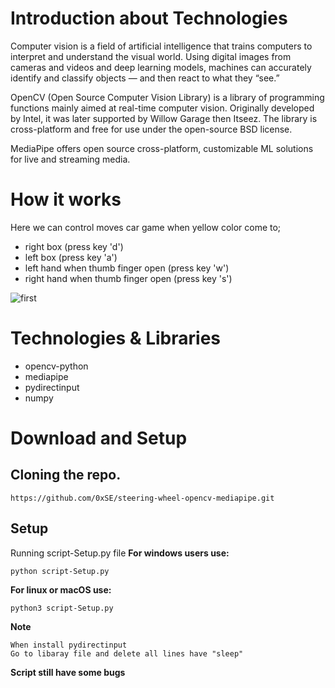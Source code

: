 # Introduction about Technologies
Computer vision is a field of artificial intelligence that trains computers to interpret and understand the visual world. Using digital images from cameras and videos and deep learning models, machines can accurately identify and classify objects — and then react to what they “see.”

OpenCV (Open Source Computer Vision Library) is a library of programming functions mainly aimed at real-time computer vision. Originally developed by Intel, it was later supported by Willow Garage then Itseez. The library is cross-platform and free for use under the open-source BSD license.

MediaPipe offers open source cross-platform, customizable ML solutions for live and streaming media.

# How it works
Here we can control moves car game when yellow color come to; 
- right box (press key 'd')
- left box (press key 'a')
- left hand when thumb finger open (press key 'w')
- right hand when thumb finger open (press key 's')

![first](https://user-images.githubusercontent.com/67038060/151957653-883be6f0-4d35-48a8-b683-3c8e635cb2d6.png)

# Technologies & Libraries
- opencv-python
- mediapipe
- pydirectinput
- numpy

# Download and Setup

## Cloning the repo.
```
https://github.com/0xSE/steering-wheel-opencv-mediapipe.git
```
## Setup
Running script-Setup.py file
**For windows users use:**
```
python script-Setup.py
```

**For linux or macOS use:**
```
python3 script-Setup.py
```

**Note**
```
When install pydirectinput
Go to libaray file and delete all lines have "sleep"
```
**Script still have some bugs**
